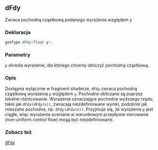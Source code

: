 ## dFdy
Zwraca pochodną cząstkową podanego wyrażenia względem y

### Deklaracja
```glsl
genType dFdy(float y);
```

### Parametry
```p``` określa wyrażenie, dla którego chcemy obliczyć pochodną cząstkową.

### Opis
Dostępna wyłącznie w fragment shaderze, ```dFdy``` zwraca pochodną cząstkową wyrażenia ```p``` względem ```y```. Pochodne obliczane są poprzez lokalne różnicowanie. Wyrażenia oznaczające pochodne wyższego rzędu, takie jak ```dFdy(dFdy(n))```, zwracają niezdefiniowane wyniki, podobnie jak mieszane pochodne, np. ```dFdy(dFdx(n))```. Przyjmuje się, że wyrażenie ```p``` jest ciągłe, więc wyrażenia oceniane w warunkowym przepływie sterowania (non-uniform control flow) mogą być niezdefiniowane.

### Zobacz też
[dFdx](/glossary/?lan=pl&search=dfdx)